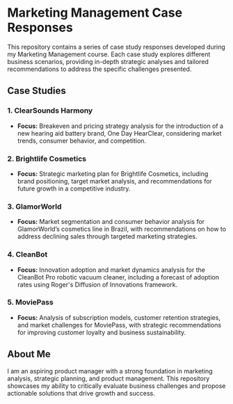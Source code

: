 # Marketing Management Case Responses

This repository contains a series of case study responses developed during my Marketing Management course. Each case study explores different business scenarios, providing in-depth strategic analyses and tailored recommendations to address the specific challenges presented.

## Case Studies

### 1. ClearSounds Harmony
- **Focus:** Breakeven and pricing strategy analysis for the introduction of a new hearing aid battery brand, One Day HearClear, considering market trends, consumer behavior, and competition.

### 2. Brightlife Cosmetics
- **Focus:** Strategic marketing plan for Brightlife Cosmetics, including brand positioning, target market analysis, and recommendations for future growth in a competitive industry.

### 3. GlamorWorld
- **Focus:** Market segmentation and consumer behavior analysis for GlamorWorld’s cosmetics line in Brazil, with recommendations on how to address declining sales through targeted marketing strategies.

### 4. CleanBot
- **Focus:** Innovation adoption and market dynamics analysis for the CleanBot Pro robotic vacuum cleaner, including a forecast of adoption rates using Roger's Diffusion of Innovations framework.

### 5. MoviePass
- **Focus:** Analysis of subscription models, customer retention strategies, and market challenges for MoviePass, with strategic recommendations for improving customer loyalty and business sustainability.

## About Me

I am an aspiring product manager with a strong foundation in marketing analysis, strategic planning, and product management. This repository showcases my ability to critically evaluate business challenges and propose actionable solutions that drive growth and success.
